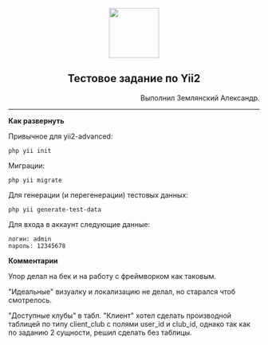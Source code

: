 <p align="center">
    <a href="https://github.com/yiisoft" target="_blank">
        <img src="https://avatars0.githubusercontent.com/u/993323" height="100px">
    </a>
</p>

<h2 align=center>Тестовое задание по Yii2</h2>
<p align="right">Выполнил Землянский Александр.</p>
<hr>

**Как развернуть**

Привычное для yii2-advanced:
```
php yii init
```

Миграции:
```
php yii migrate
```

Для генерации (и перегенерации) тестовых данных:
```
php yii generate-test-data
```
Для входа в аккаунт следующие данные:
```
логин: admin
пароль: 12345678
```

**Комментарии**

Упор делал на бек и на работу с фреймворком как таковым.

"Идеальные" визуалку и локализацию не делал, но старался чтоб смотрелось.

"Доступные клубы" в табл. "Клиент" хотел сделать производной таблицей по типу
client_club с полями user_id и club_id, однако так как по заданию 2 сущности, решил сделать
без таблицы.